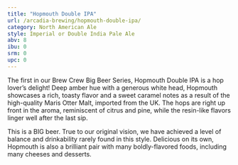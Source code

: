 ```yaml
---
title: "Hopmouth Double IPA"
url: /arcadia-brewing/hopmouth-double-ipa/
category: North American Ale
style: Imperial or Double India Pale Ale
abv: 8
ibu: 0
srm: 0
upc: 0
---
```

The first in our Brew Crew Big Beer Series, Hopmouth Double IPA is a hop lover’s delight!  Deep amber hue with a generous white head, Hopmouth showcases a rich, toasty flavor and a sweet caramel notes as a result of the high-quality Maris Otter Malt, imported from the UK.  The hops are right up front in the aroma, reminiscent of citrus and pine, while the resin-like flavors linger well after the last sip.

This is a BIG beer.  True to our original vision, we have achieved a level of balance and drinkability rarely found in this style.  Delicious on its own, Hopmouth is also a brilliant pair with many boldly-flavored foods, including many cheeses and desserts.
